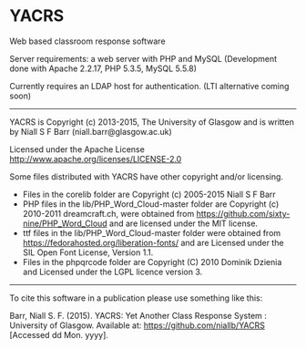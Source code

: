 # YACRS
Web based classroom response software

Server requirements: a web server with PHP and MySQL (Development done with Apache 2.2.17, PHP 5.3.5, MySQL 5.5.8)

Currently requires an LDAP host for authentication. (LTI alternative coming soon)

<hr/>
YACRS is Copyright (c) 2013-2015, The University of Glasgow and is written by 
Niall S F Barr (niall.barr@glasgow.ac.uk)

Licensed under the Apache License http://www.apache.org/licenses/LICENSE-2.0

Some files distributed with YACRS have other copyright and/or licensing.
* Files in the corelib folder are Copyright (c) 2005-2015 Niall S F Barr
* PHP files in the lib/PHP_Word_Cloud-master folder are Copyright (c) 2010-2011 dreamcraft.ch, were obtained from https://github.com/sixty-nine/PHP_Word_Cloud and are licensed under the MIT license.
* ttf files in the lib/PHP_Word_Cloud-master folder were obtained from https://fedorahosted.org/liberation-fonts/ and are Licensed under the SIL Open Font License, Version 1.1. 
* Files in the phpqrcode folder are Copyright (C) 2010 Dominik Dzienia <deltalab at poczta dot fm> and Licensed under the LGPL licence version 3. 

<hr/>
To cite this software in a publication please use something like this:

Barr, Niall S. F. (2015). YACRS: Yet Another Class Response System : University of Glasgow. Available at: https://github.com/niallb/YACRS [Accessed dd Mon. yyyy].
